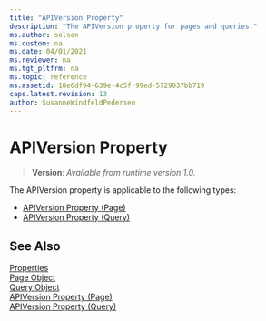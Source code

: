 ```yaml
---
title: "APIVersion Property"
description: "The APIVersion property for pages and queries."
ms.author: solsen
ms.custom: na
ms.date: 04/01/2021
ms.reviewer: na
ms.tgt_pltfrm: na
ms.topic: reference
ms.assetid: 18e6df94-639e-4c5f-99ed-5729037bb719
caps.latest.revision: 13
author: SusanneWindfeldPedersen
---
```

 
# APIVersion Property 
> **Version**: _Available from runtime version 1.0._

The APIVersion property is applicable to the following types: 
- [APIVersion Property (Page)](devenv-apiversion-page-property.md)   
- [APIVersion Property (Query)](devenv-apiversion-query-property.md)   


## See Also  
[Properties](devenv-properties.md)   
[Page Object](../devenv-page-object.md)   
[Query Object](../devenv-query-object.md)   
[APIVersion Property (Page)](devenv-apiversion-page-property.md)  
[APIVersion Property (Query)](devenv-apiversion-query-property.md) 
